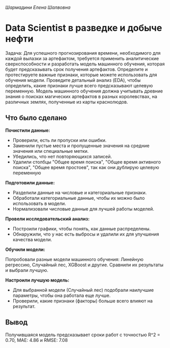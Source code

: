 *Шармадини Елена Шалвовна*

# Data Scientist в разведке и добыче нефти
Задача: Для успешного прогнозирования времени, необходимого для каждой вылазки за артефактом, требуется применить аналитические сверхспособности и разработать модель машинного обучения, которая будет предсказывать срок получения артефактов. Определите и протестируете важные признаки, которые можете использовать для обучения модели. Проведите детальный анализ (EDA), чтобы определить, какие признаки лучше всего предсказывают целевую переменную. Модель машинного обучения должна учитывать древние знания о поисках магических артефактов в разных королевствах, на различных землях, полученные из карты краснолюдов.
## Что было сделано

**Почистили данные:**

 - Проверили, есть ли пропуски или ошибки. 
 - Заменили пустые места и пропущенные значения на средние значения или специальные метки. 
 - Убедились, что нет повторяющихся записей.
 - Удалили столбцы "Общее время поиска", "Общее время активного поиска", "Общее время простоев", так как они дублирую целевую переменную

**Подготовили данные:**

 - Разделили данные на числовые и категориальные признаки. 
 - Обработали категориальные данные, чтобы их можно было использовать в модели.
 - Нормализовали числовые данные для лучшей работы моделей.

**Провели исследовательский анализ:**

 - Построили графики, чтобы понять, как данные распределены.
 - Обнаружили,
   что у нас есть выбросы и удалили их для
   улучшения качества модели.

**Обучили модели:**

Попробовали разные модели машинного обучения: Линейную регрессию, Случайный лес, XGBoost и другие.
Сравнили их результаты и выбрали лучшую.

**Настроили лучшую модель:**

 - Для выбранной модели (Случайный лес) подобрали наилучшие параметры, чтобы она работала еще лучше. 
 - Проверили, какие признаки (факторы) больше всего влияют на результат.

## Вывод
Получившаяся модель предсказывает сроки работ с точностью R^2 = 0.70, MAE: 4.86 и RMSE: 7.08 

